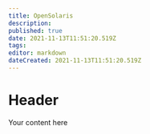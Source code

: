 ```yaml
---
title: OpenSolaris
description: 
published: true
date: 2021-11-13T11:51:20.519Z
tags: 
editor: markdown
dateCreated: 2021-11-13T11:51:20.519Z
---
```


# Header
Your content here